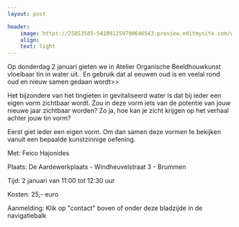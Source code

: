 ```yaml
---
layout: post

header:
    image: https://25853585-541091259790646543.preview.editmysite.com/uploads/2/5/8/5/25853585/header-0_orig.jpg
    align:
    text: light
---
```

Op donderdag 2 januari gieten we in Atelier Organische Beeldhouwkunst vloeibaar tin in water uit.  En gebruik dat al eeuwen oud is en veelal rond oud en nieuw samen gedaan wordt>>


Het bijzondere van het tingieten in gevitaliseerd water is dat bij ieder een eigen vorm zichtbaar wordt. Zou in deze vorm iets van de potentie van jouw nieuwe jaar zichtbaar worden? Zo ja, hoe kan je zicht krijgen op het verhaal achter jouw tin vorm?

Eerst giet ieder een eigen vorm. Om dan samen deze vormen te bekijken vanuit een bepaalde kunstzinnige oefening.


Met: Feico Hajonides

Plaats: De Aardewerkplaats - Windheuvelstraat 3 - Brummen

Tijd: 2 januari van 11:00 tot 12:30 uur

Kosten: 25,- euro

Aanmelding:
Klik op "contact"
boven of onder deze bladzijde in de navigatiebalk
